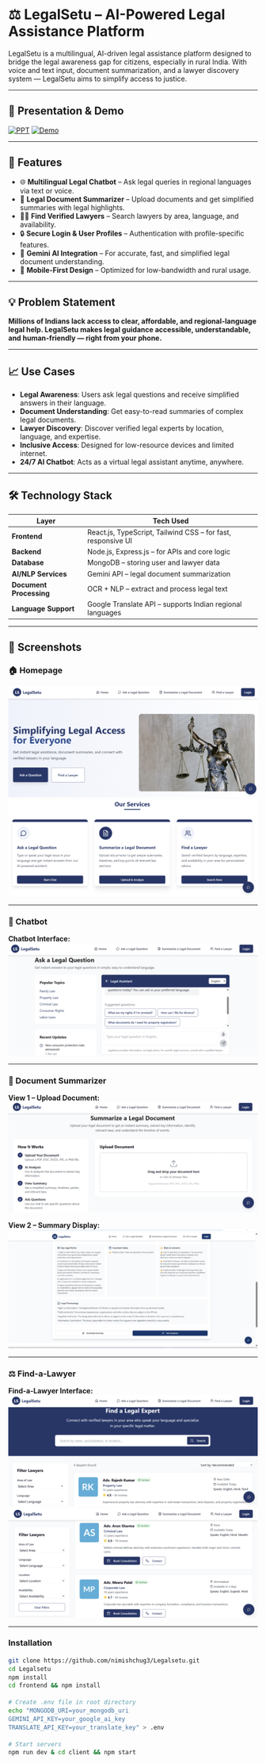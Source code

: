 # ⚖️ LegalSetu – AI-Powered Legal Assistance Platform

LegalSetu is a multilingual, AI-driven legal assistance platform designed to bridge the legal awareness gap for citizens, especially in rural India. With voice and text input, document summarization, and a lawyer discovery system — LegalSetu aims to simplify access to justice.

---

## 📌 Presentation & Demo  
[![PPT](https://img.shields.io/badge/📽️-Presentation-blue)](https://docs.google.com/presentation/d/1ih1DZjcfOxMRE7WT2AWfuG_sdvMHRVVf/edit?usp=sharing) 
[![Demo](https://img.shields.io/badge/🎥-Video_Demo-red)](https://drive.google.com/file/d/13_QMoOvxpjBakIvhycAoucIXcZ1p1m3x/view)

---

## 🚀 Features

- 🌐 **Multilingual Legal Chatbot** – Ask legal queries in regional languages via text or voice.
- 📄 **Legal Document Summarizer** – Upload documents and get simplified summaries with legal highlights.
- 👨‍⚖️ **Find Verified Lawyers** – Search lawyers by area, language, and availability.
- 🔒 **Secure Login & User Profiles** – Authentication with profile-specific features.
- 🤖 **Gemini AI Integration** – For accurate, fast, and simplified legal document understanding.
- 📱 **Mobile-First Design** – Optimized for low-bandwidth and rural usage.

---

## 💡 Problem Statement

**Millions of Indians lack access to clear, affordable, and regional-language legal help. LegalSetu makes legal guidance accessible, understandable, and human-friendly — right from your phone.**

---

## 📈 Use Cases

- **Legal Awareness**: Users ask legal questions and receive simplified answers in their language.
- **Document Understanding**: Get easy-to-read summaries of complex legal documents.
- **Lawyer Discovery**: Discover verified legal experts by location, language, and expertise.
- **Inclusive Access**: Designed for low-resource devices and limited internet.
- **24/7 AI Chatbot**: Acts as a virtual legal assistant anytime, anywhere.

---

## 🛠️ Technology Stack

| Layer              | Tech Used |
|-------------------|-----------|
| **Frontend**       | React.js, TypeScript, Tailwind CSS – for fast, responsive UI |
| **Backend**        | Node.js, Express.js – for APIs and core logic |
| **Database**       | MongoDB – storing user and lawyer data |
| **AI/NLP Services**| Gemini API – legal document summarization |
| **Document Processing** | OCR + NLP – extract and process legal text |
| **Language Support**| Google Translate API – supports Indian regional languages |

---
## 📸 Screenshots

### 🏠 Homepage

![Homepage Screenshot 1](https://github.com/nimishchug3/Legalsetu/blob/main/assets/Homepage.png)
![Homepage Screenshot 2](https://github.com/nimishchug3/Legalsetu/blob/main/assets/Homepage%20(2).png)

---

### 🤖 Chatbot

**Chatbot Interface:**
![Chatbot Screenshot](https://github.com/nimishchug3/Legalsetu/blob/main/assets/Chatbot.png)

---

### 📄 Document Summarizer

**View 1 – Upload Document:**
![Upload Document](https://github.com/nimishchug3/Legalsetu/blob/main/assets/Document-summariser.png)

**View 2 – Summary Display:**
![Summary View](https://github.com/nimishchug3/Legalsetu/blob/main/assets/Document-summaryy.jpg)

---

### ⚖️ Find-a-Lawyer

**Find-a-Lawyer Interface:**
![Find a Lawyer](https://github.com/nimishchug3/Legalsetu/blob/main/assets/Search-a-Lawyer.png)
![Find a Lawyer](https://github.com/nimishchug3/Legalsetu/blob/main/assets/Search-a-lawyer%20(2).png)

---

### Installation
```bash
git clone https://github.com/nimishchug3/Legalsetu.git
cd Legalsetu
npm install
cd frontend && npm install

# Create .env file in root directory
echo "MONGODB_URI=your_mongodb_uri
GEMINI_API_KEY=your_google_ai_key
TRANSLATE_API_KEY=your_translate_key" > .env

# Start servers
npm run dev & cd client && npm start

